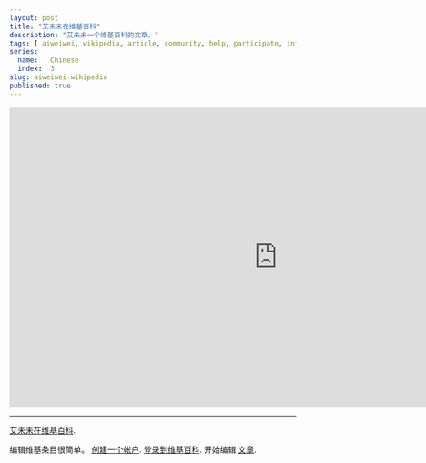 ```yaml
---
layout: post
title: "艾未未在维基百科"
description: "艾未未一个维基百科的文章。"
tags: [ aiweiwei, wikipedia, article, community, help, participate, information ]
series:
  name:   Chinese
  index:  3
slug: aiweiwei-wikipedia
published: true
---
```


&#x20;<iframe src="http://zh.wikipedia.org/wiki/%E8%89%BE%E6%9C%AA%E6%9C%AA" width="940" height="528" frameborder="0"> </iframe>

- - -

[艾未未在维基百科](http://zh.wikipedia.org/wiki/%E8%89%BE%E6%9C%AA%E6%9C%AA).

编辑维基条目很简单。 [创建一个帐户](http://zh.wikipedia.org/w/index.php?title=Special:%E7%94%A8%E6%88%B7%E7%99%BB%E5%BD%95&returnto=%E8%89%BE%E6%9C%AA%E6%9C%AA). [登录到维基百科](http://zh.wikipedia.org/w/index.php?title=Special:%E7%94%A8%E6%88%B7%E7%99%BB%E5%BD%95&returnto=%E8%89%BE%E6%9C%AA%E6%9C%AA). 开始编辑 [文章](http://zh.wikipedia.org/wiki/Ai_Weiwei]).
